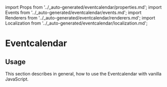 import Props from '../_auto-generated/eventcalendar/properties.md';
import Events from '../_auto-generated/eventcalendar/events.md';
import Renderers from '../_auto-generated/eventcalendar/renderers.md';
import Localization from '../_auto-generated/eventcalendar/localization.md';

# Eventcalendar

## Usage

This section describes in general, how to use the Eventcalendar with vanilla JavaScript.

<Props />

<Events />

<Renderers />

<Localization />